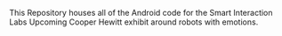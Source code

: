 This Repository houses all of the Android code for the Smart Interaction Labs Upcoming Cooper Hewitt exhibit around robots with emotions.